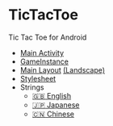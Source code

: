 # TicTacToe
Tic Tac Toe for Android

- [Main Activity](app/src/main/java/com/example/jsteel/tictactoe/MainActivity.java)
- [GameInstance](app/src/main/java/com/example/jsteel/tictactoe/GameInstance.java)
- [Main Layout](app/src/main/res/layout/activity_main.xml) [(Landscape)](app/src/main/res/layout-land/activity_main.xml)
- [Stylesheet](app/src/main/res/values/styles.xml)
- Strings
  - [:uk: English](app/src/main/res/values/strings.xml)
  - [:jp: Japanese](app/src/main/res/values-ja/strings.xml)
  - [:cn: Chinese](app/src/main/res/values-zh/strings.xml)
